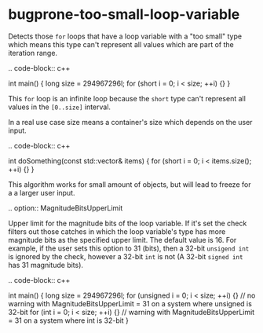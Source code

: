 bugprone-too-small-loop-variable
================================

Detects those `for` loops that have a loop variable with a "too small"
type which means this type can't represent all values which are part of
the iteration range.

.. code-block:: c++

int main() { long size = 294967296l; for (short i = 0; i \< size; ++i)
{} }

This `for` loop is an infinite loop because the `short` type can't
represent all values in the `[0..size]` interval.

In a real use case size means a container's size which depends on the
user input.

.. code-block:: c++

int doSomething(const std::vector& items) { for (short i = 0; i \<
items.size(); ++i) {} }

This algorithm works for small amount of objects, but will lead to
freeze for a a larger user input.

.. option:: MagnitudeBitsUpperLimit

Upper limit for the magnitude bits of the loop variable. If it's set the
check filters out those catches in which the loop variable's type has
more magnitude bits as the specified upper limit. The default value is
16. For example, if the user sets this option to 31 (bits), then a
32-bit `unsigend int` is ignored by the check, however a 32-bit `int` is
not (A 32-bit `signed int` has 31 magnitude bits).

.. code-block:: c++

int main() { long size = 294967296l; for (unsigned i = 0; i \< size;
++i) {} // no warning with MagnitudeBitsUpperLimit = 31 on a system
where unsigned is 32-bit for (int i = 0; i \< size; ++i) {} // warning
with MagnitudeBitsUpperLimit = 31 on a system where int is 32-bit }
